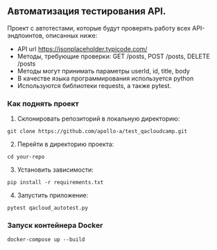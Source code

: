 ## Автоматизация тестирования API.

Проект с автотестами, которые будут проверять работу всех API-эндпоинтов, описанных ниже:
- API url https://jsonplaceholder.typicode.com/
- Методы, требующие проверки: GET /posts, POST /posts, DELETE /posts
- Методы могут принимать параметры userId, id, title, body
- В качестве языка программирования используется python
- Используются библиотеки requests, а также pytest.

### Как поднять проект

1. Склонировать репозиторий в локальную директорию:
```
git clone https://github.com/apollo-a/test_qacloudcamp.git
```
2. Перейти в директорию проекта:
```
cd your-repo
```
3. Установить зависимости:
```
pip install -r requirements.txt
```
4. Запустить приложение:
```
pytest qacloud_autotest.py
```

### Запуск контейнера Docker
```
docker-compose up --build
```
